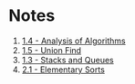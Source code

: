 # Notes

1. [1.4 - Analysis of Algorithms](./1.4_analysis_of_algorithms)
2. [1.5 - Union Find](./1.5_union_find)
3. [1.3 - Stacks and Queues](./1.3_stacks_and_queues)
4. [2.1 - Elementary Sorts](./2.1_elementary_sorts)
